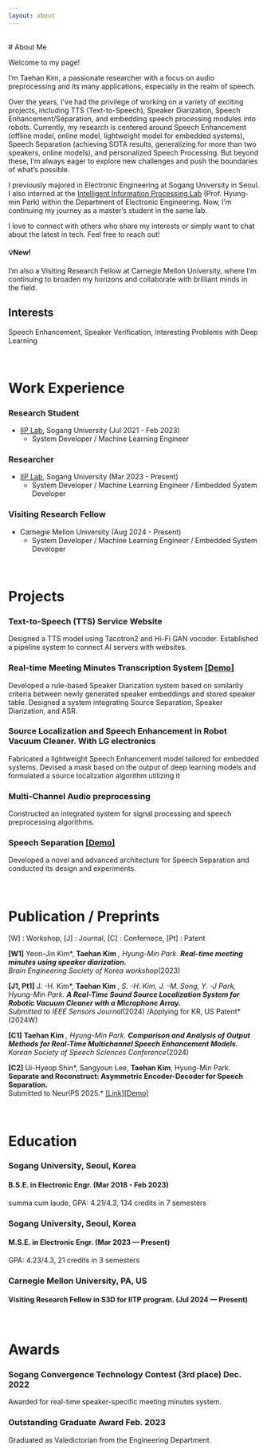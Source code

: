 ```yaml
---
layout: about 
---
```

<br/>
# About Me

Welcome to my page!

I’m Taehan Kim, a passionate researcher with a focus on audio preprocessing and its many applications, especially in the realm of speech. 

Over the years, I’ve had the privilege of working on a variety of exciting projects, including TTS (Text-to-Speech), Speaker Diarization, Speech Enhancement/Separation, and embedding speech processing modules into robots. Currently, my research is centered around Speech Enhancement (offline model, online model, lightweight model for embedded systems), Speech Separation (achieving SOTA results, generalizing for more than two speakers, online models), and personalized Speech Processing.
But beyond these, I’m always eager to explore new challenges and push the boundaries of what’s possible.

I previously majored in Electronic Engineering at Sogang University in Seoul.
I also interned at the [Intelligent Information Processing Lab](http://iip.sogang.ac.kr) (Prof. Hyung-min Park) within the Department of Electronic Engineering. Now, I’m continuing my journey as a master’s student in the same lab.

I love to connect with others who share my interests or simply want to chat about the latest in tech. Feel free to reach out!

#### 💡**New!** 

I’m also a Visiting Research Fellow at Carnegie Mellon University, where I’m continuing to broaden my horizons and collaborate with brilliant minds in the field.



## Interests
Speech Enhancement, Speaker Verification, Interesting Problems with Deep Learning

<br/>

# Work Experience
### Research Student
  * [IIP Lab](http://iip.sogang.ac.kr), Sogang University (Jul 2021 - Feb 2023)
    * System Developer / Machine Learning Engineer

### Researcher
  * [IIP Lab](http://iip.sogang.ac.kr), Sogang University (Mar 2023 - Present)
    * System Developer / Machine Learning Engineer / Embedded System Developer

### Visiting Research Fellow
  * Carnegie Mellon University (Aug 2024 - Present)
    * System Developer / Machine Learning Engineer / Embedded System Developer

<br/>

# Projects
### Text-to-Speech (TTS) Service Website 
Designed a TTS model using Tacotron2 and Hi-Fi GAN vocoder.
Established a pipeline system to connect AI servers with websites.
### Real-time Meeting Minutes Transcription System [[Demo]](https://www.youtube.com/watch?v=m5jFr79sqtg)
Developed a rule-based Speaker Diarization system based on similarity criteria between newly generated speaker embeddings and stored speaker table.
Designed a system integrating Source Separation, Speaker Diarization, and ASR. 
### Source Localization and Speech Enhancement in Robot Vacuum Cleaner. With LG electronics
Fabricated a lightweight Speech Enhancement model tailored for embedded systems.
Devised a mask based on the output of deep learning models and formulated a source localization algorithm utilizing it
### Multi-Channel Audio preprocessing
Constructed an integrated system for signal processing and speech preprocessing algorithms.
### Speech Separation [[Demo]](https://fordemopage.github.io/SepReformer/)
Developed a novel and advanced architecture for Speech Separation and conducted its design and experiments. 

<br/>

# Publication / Preprints
[W] : Workshop, [J] : Journal, [C] : Confernece, [Pt] : Patent

**[W1]** Yeon-Jin Kim*, **Taehan Kim** *, Hyung-Min Park. **Real-time meeting minutes using speaker diarization.** <br>Brain Engineering Society of Korea workshop*(2023)

**[J1, Pt1]** J. -H. Kim*, **Taehan Kim** *, S. -H. Kim, J. -M. Song, Y. -J Park, Hyung-Min Park. **A Real-Time Sound Source Localization System for Robotic Vacuum Cleaner with a Microphone Array.** <br>Submitted to IEEE Sensors Journal*(2024) /Applying for KR, US Patent*(2024W) 

**[C1]** **Taehan Kim** *, Hyung-Min Park. **Comparison and Analysis of Output Methods for Real-Time Multichannel Speech Enhancement Models.** <br>Korean Society of Speech Sciences Conference*(2024)

**[C2]** Ui-Hyeop Shin*, Sangyoun Lee, **Taehan Kim**, Hyung-Min Park. **Separate and Reconstruct: Asymmetric Encoder-Decoder for Speech Separation.** <br>Submitted to NeurIPS 2025.* [[Link]](https://arxiv.org/abs/2406.05983)[[Demo]](https://fordemopage.github.io/SepReformer/)



<br/>

# Education
### Sogang University, Seoul, Korea<br>
#### B.S.E. in Electronic Engr. (Mar 2018 - Feb 2023)
summa cum laude, GPA: 4.21/4.3, 134 credits in 7 semesters	

### Sogang University, Seoul, Korea
#### M.S.E. in Electronic Engr. (Mar 2023 — Present)
GPA: 4.23/4.3, 21 credits in 3 semesters	

### Carnegie Mellon University, PA, US
#### Visiting Research Fellow in S3D for IITP program. (Jul 2024 — Present)	 


<br/>

# Awards
### Sogang Convergence Technology Contest (3rd place)	Dec. 2022
Awarded for real-time speaker-specific meeting minutes system.	 

### Outstanding Graduate Award	Feb. 2023
Graduated as Valedictorian from the Engineering Department.
